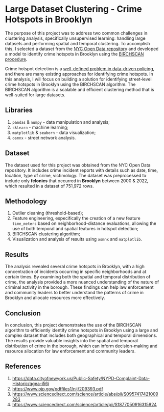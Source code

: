 # Large Dataset Clustering - Crime Hotspots in Brooklyn

The purpose of this project was to address two common challenges in clustering analysis, specifically unsupervised learning: handling large datasets and performing spatial and temporal clustering. To accomplish this, I selected a dataset from the [NYC Open Data repository](https://data.cityofnewyork.us/) and developed a model to identify crime hotspots in Brooklyn using the [BIRCHSCAN procedure](https://www.sciencedirect.com/science/article/abs/pii/S0957417421009283).

Crime hotspot detection is a [well-defined problem in data-driven policing](https://www.sciencedirect.com/science/article/abs/pii/S0957417421009283), and there are many existing approaches for identifying crime hotspots. In this analysis, I will focus on building a solution for identifying street-level crime hotspots in Brooklyn using the BIRCHSCAN algorithm. The BIRCHSCAN algorithm is a scalable and efficient clustering method that is well-suited for large datasets.

## Libraries

1. `pandas` & `numpy` - data manipulation and analysis;
1. `sklearn` - machine learning;
1. `matplotlib` & `seaborn` - data visualization;
1. `osmnx` - street network analysis.

## Dataset

The dataset used for this project was obtained from the NYC Open Data repository. It includes crime incident reports with details such as date, time, location, type of crime, victimology. The dataset was preprocessed to include only **felonies** that occurred in **Brooklyn** between 2000 & 2022, which resulted in a dataset of 751,972 rows.

## Methodology

1. Outlier cleaning (threshold-based);
1. Feature engineering, especifically the creation of a new feature `time_meters` based on neighborhood-distance evaluations, allowing the use of both temporal and spatial features in hotspot detection;
1. BIRCHSCAN clustering algorithm;
1. Visualization and analysis of results using `osmnx` and `matplotlib`.

## Results

The analysis revealed several crime hotspots in Brooklyn, with a high concentration of incidents occurring in specific neighborhoods and at certain times. By examining both the spatial and temporal distribution of crime, the analysis provided a more nuanced understanding of the nature of criminal activity in the borough. These findings can help law enforcement and community leaders to better understand the patterns of crime in Brooklyn and allocate resources more effectively.

## Conclusion

In conclusion, this project demonstrates the use of the BIRCHSCAN algorithm to efficiently identify crime hotspots in Brooklyn using a large and complex dataset that includes both geographical and temporal dimensions. The results provide valuable insights into the spatial and temporal distribution of crime in the borough, which can inform decision-making and resource allocation for law enforcement and community leaders.

## References

1. https://data.cityofnewyork.us/Public-Safety/NYPD-Complaint-Data-Historic/qgea-i56i
1. https://www.ojp.gov/pdffiles1/nij/209393.pdf
1. https://www.sciencedirect.com/science/article/abs/pii/S0957417421009283
1. https://www.sciencedirect.com/science/article/pii/S1877050916315824